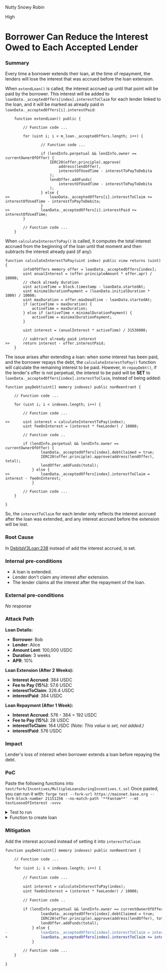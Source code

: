 Nutty Snowy Robin

High

# Borrower Can Reduce the Interest Owed to Each Accepted Lender

### Summary

Every time a borrower extends their loan, at the time of repayment, the lenders will lose the interest that was accrued before the loan extension.

When `extendLoan()` is called, the interest accrued up until that point will be paid by the borrower. This interest will be added to `loanData._acceptedOffers[index].interestToClaim` for each lender linked to the loan, and it will be marked as already paid in `loanData._acceptedOffers[i].interestPaid`:
```solidity
    function extendLoan() public {

        // Function code ...
            
        for (uint i; i < m_loan._acceptedOffers.length; i++) {
            
                // Function code ...
            
                if (lendInfo.perpetual && lendInfo.owner == currentOwnerOfOffer) {
                    IERC20(offer.principle).approve(
                        address(lendOffer),
                        interestOfUsedTime - interestToPayToDebita
                    );
                    lendOffer.addFunds(
                        interestOfUsedTime - interestToPayToDebita
                    );
                } else {
>>                  loanData._acceptedOffers[i].interestToClaim += interestOfUsedTime - interestToPayToDebita;
                }
>>              loanData._acceptedOffers[i].interestPaid += interestOfUsedTime;
        }

        // Function code ...
    }
```
When `calculateInterestToPay()` is called, it computes the total interest accrued from the beginning of the loan until that moment and then subtracts the interest already paid (if any):
```solidity
function calculateInterestToPay(uint index) public view returns (uint) {
        infoOfOffers memory offer = loanData._acceptedOffers[index];
        uint anualInterest = (offer.principleAmount * offer.apr) / 10000;
        // check already duration
        uint activeTime = block.timestamp - loanData.startedAt;
        uint minimalDurationPayment = (loanData.initialDuration * 1000) / 10000;
        uint maxDuration = offer.maxDeadline - loanData.startedAt;
        if (activeTime > maxDuration) {
            activeTime = maxDuration;
        } else if (activeTime < minimalDurationPayment) {
            activeTime = minimalDurationPayment;
        }

        uint interest = (anualInterest * activeTime) / 31536000;

        // subtract already paid interest
>>      return interest - offer.interestPaid;
    }
```
The issue arises after extending a loan: when some interest has been paid, and the borrower repays the debt, the `calculateInterestToPay()` function will calculate the remaining interest to be paid. However, in `repayDebt()`, if the lender's offer is not perpetual, the interest to be paid will be **SET** to `loanData._acceptedOffers[index].interestToClaim`, instead of being added:

```solidity
function payDebt(uint[] memory indexes) public nonReentrant {       

    // Function code ...

    for (uint i; i < indexes.length; i++) {
        
        // Function code ...

>>      uint interest = calculateInterestToPay(index);
        uint feeOnInterest = (interest * feeLender) / 10000;

        // Function code ..
    
        if (lendInfo.perpetual && lendInfo.owner == currentOwnerOfOffer) {
                loanData._acceptedOffers[index].debtClaimed = true;
                IERC20(offer.principle).approve(address(lendOffer), total);
                lendOffer.addFunds(total);
            } else {
>>              loanData._acceptedOffers[index].interestToClaim = interest - feeOnInterest;
            }

        // Function code ...
    }

}
```
So, the `interestToClaim` for each lender only reflects the interest accrued after the loan was extended, and any interest accrued before the extension will be lost.

### Root Cause

In [DebitaV3Loan:238](https://github.com/sherlock-audit/2024-11-debita-finance-v3/blob/1465ba6884c4cc44f7fc28e51f792db346ab1e33/Debita-V3-Contracts/contracts/DebitaV3Loan.sol#L238) instead of add the interest accrued, is set.

### Internal pre-conditions

- A loan is extended.
- Lender don't claim any interest after extension.
- The lender claims all the interest after the repayment of the loan.

### External pre-conditions

_No response_

### Attack Path

**Loan Details:**
- **Borrower**: Bob
- **Lender**: Alice
- **Amount Lent**: 100,000 USDC
- **Duration**: 3 weeks
- **APR**: 10%

**Loan Extension (After 2 Weeks):**
- **Interest Accrued**: 384 USDC
- **Fee to Pay (15%)**: 57.6 USDC
- **interestToClaim**: 326.4 USDC
- **interestPaid**: 384 USDC

**Loan Repayment (After 1 Week):**
- **Interest Accrued**: 576 - 384 = 192 USDC
- **Fee to Pay (15%)**: 28 USDC
- **interestToClaim**: 164 USDC  *(Note: This value is set, not added.)*
- **interestPaid**: 576 USDC


### Impact

Lender's loss of interest when borrower extends a loan before repaying the debt.

### PoC
Paste the following functions into `test/fork/Incentives/MultipleLoansDuringIncentives.t.sol`
Once pasted, you can run it with: `forge test --fork-url https://mainnet.base.org --fork-block-number 21151256 --no-match-path '**Fantom**' --mt testLooseOfInterest -vvvv`

<details>

<summary>Test to run</summary>

```solidity
function testLooseOfInterest() public {
        // Create 1 normal loans, with 250 AERO lent
        // Duration: 35 days
        // APR: 50% (for the test purpose)
        createUsualLoan(borrower, firstLender, AERO, AERO);
        
        // Pass 30 days
        // Interest to pay:
        // Annual interest = 250e18 * 5000 / 10000
        // interest =  annualInterest * 30 days / 31536000 = ~10e18
        vm.warp(block.timestamp + 30 days);
        vm.startPrank(borrower);
        IERC20(AERO).approve(address(DebitaV3LoanContract), 15e18);
        DebitaV3LoanContract.extendLoan();
        vm.stopPrank();

        // Pass another 30 days and repay
        vm.warp(block.timestamp + 30 days);
        // repay the debt
        uint[] memory indexes = allDynamicData.getDynamicUintArray(1);
        vm.startPrank(borrower);
        IERC20(AERO).approve(address(DebitaV3LoanContract), 265e18);
        DebitaV3LoanContract.payDebt(indexes);
        vm.stopPrank();

        // claim debt + interest
        uint balanceLenderBeforeClaim = IERC20(AERO).balanceOf(firstLender);
        vm.prank(firstLender);
        DebitaV3LoanContract.claimDebt(0);
        uint balanceLenderAfterClaim = IERC20(AERO).balanceOf(firstLender);
        
        // claim collateral
        vm.prank(borrower);
        DebitaV3LoanContract.claimCollateralAsBorrower(indexes);

        uint annualInterest = (250e18 * 5000) / 10000;
        uint interest = (annualInterest * 30 days) / 31536000;
        uint feeInterestTaken = (interest * 15_00) / 10_000;
        
        // Expected to be equal, but because of the bug is not:
        assertNotEq(
            balanceLenderAfterClaim, balanceLenderBeforeClaim + 250e18 + (interest * 2) - (feeInterestTaken * 2)
        );
        // Expected to be not equal, but because of the bug is:
        assertEq(balanceLenderAfterClaim, balanceLenderBeforeClaim + 250e18 + interest - feeInterestTaken);
    }
```

</details>


<details>

<summary>Function to create loan</summary>

```solidity
function createUsualLoan(
        address _borrower,
        address lender,
        address principle,
        address collateral
    ) internal returns (address) {
        vm.startPrank(_borrower);
        deal(principle, lender, 1000e18, false);
        deal(collateral, _borrower, 1000e18, false);
        IERC20(collateral).approve(address(DBOFactoryContract), 500e18);
        bool[] memory oraclesActivated = allDynamicData.getDynamicBoolArray(1);
        uint[] memory ltvs = allDynamicData.getDynamicUintArray(1);
        uint[] memory ratio = allDynamicData.getDynamicUintArray(1);
        uint[] memory ratioLenders = allDynamicData.getDynamicUintArray(1);
        uint[] memory ltvsLenders = allDynamicData.getDynamicUintArray(1);
        bool[] memory oraclesActivatedLenders = allDynamicData
            .getDynamicBoolArray(1);

        address[] memory acceptedPrinciples = allDynamicData
            .getDynamicAddressArray(1);
        address[] memory acceptedCollaterals = allDynamicData
            .getDynamicAddressArray(1);
        address[] memory oraclesCollateral = allDynamicData
            .getDynamicAddressArray(1);
        address[] memory oraclesPrinciples = allDynamicData
            .getDynamicAddressArray(1);

        // set the values for the loan
        ltvs[0] = 5000;
        acceptedPrinciples[0] = principle;
        acceptedCollaterals[0] = collateral;
        oraclesActivated[0] = true;

        oraclesPrinciples[0] = DebitaChainlinkOracle;
        oraclesCollateral[0] = DebitaChainlinkOracle;

        address borrowOrderAddress = DBOFactoryContract.createBorrowOrder(
            oraclesActivated,
            ltvs,
            5000, // high APR to notice interest
            35 days, // duartion
            acceptedPrinciples,
            collateral,
            false, // nft
            0, // receipt ID
            oraclesPrinciples,
            ratio,
            DebitaChainlinkOracle,
            500e18
        );

        vm.stopPrank();

        vm.startPrank(lender);
        IERC20(principle).approve(address(DLOFactoryContract), 250e18);
        ltvsLenders[0] = 5000;
        ratioLenders[0] = 5e17;
        oraclesActivatedLenders[0] = true;
        address lendOrderAddress = DLOFactoryContract.createLendOrder(
            false,
            oraclesActivatedLenders,
            false,
            ltvsLenders,
            5000, // apr
            65 days, // extension deadline
            1 weeks,
            acceptedCollaterals,
            principle,
            oraclesCollateral,
            ratioLenders,
            DebitaChainlinkOracle,
            250e18
        );
        vm.stopPrank();
        vm.startPrank(connector);

        address[] memory lendOrders = allDynamicData.getDynamicAddressArray(1);
        uint[] memory lendAmountPerOrder = allDynamicData.getDynamicUintArray(
            1
        );
        uint[] memory porcentageOfRatioPerLendOrder = allDynamicData
            .getDynamicUintArray(1);
        address[] memory principles = allDynamicData.getDynamicAddressArray(1);
        uint[] memory indexForPrinciple_BorrowOrder = allDynamicData
            .getDynamicUintArray(1);
        uint[] memory indexForCollateral_LendOrder = allDynamicData
            .getDynamicUintArray(1);
        uint[] memory indexPrinciple_LendOrder = allDynamicData
            .getDynamicUintArray(1);

        lendOrders[0] = lendOrderAddress;
        lendAmountPerOrder[0] = 250e18;

        porcentageOfRatioPerLendOrder[0] = 10000;
        principles[0] = principle;

        // match
        address loan = DebitaV3AggregatorContract.matchOffersV3(
            lendOrders,
            lendAmountPerOrder,
            porcentageOfRatioPerLendOrder,
            borrowOrderAddress,
            principles,
            indexForPrinciple_BorrowOrder,
            indexForCollateral_LendOrder,
            indexPrinciple_LendOrder
        );

        DebitaV3LoanContract = DebitaV3Loan(loan);
        vm.stopPrank();


    }
```

</details>

### Mitigation

Add the interest accrued instead of setting it into `interestToClaim`:
```diff
function payDebt(uint[] memory indexes) public nonReentrant {       

    // Function code ...

    for (uint i; i < indexes.length; i++) {
        
        // Function code ...

        uint interest = calculateInterestToPay(index);
        uint feeOnInterest = (interest * feeLender) / 10000;

        // Function code ..
    
        if (lendInfo.perpetual && lendInfo.owner == currentOwnerOfOffer) {
                loanData._acceptedOffers[index].debtClaimed = true;
                IERC20(offer.principle).approve(address(lendOffer), total);
                lendOffer.addFunds(total);
            } else {
-               loanData._acceptedOffers[index].interestToClaim = interest - feeOnInterest;
+               loanData._acceptedOffers[index].interestToClaim += interest - feeOnInterest;
            }

        // Function code ...
    }

}
```